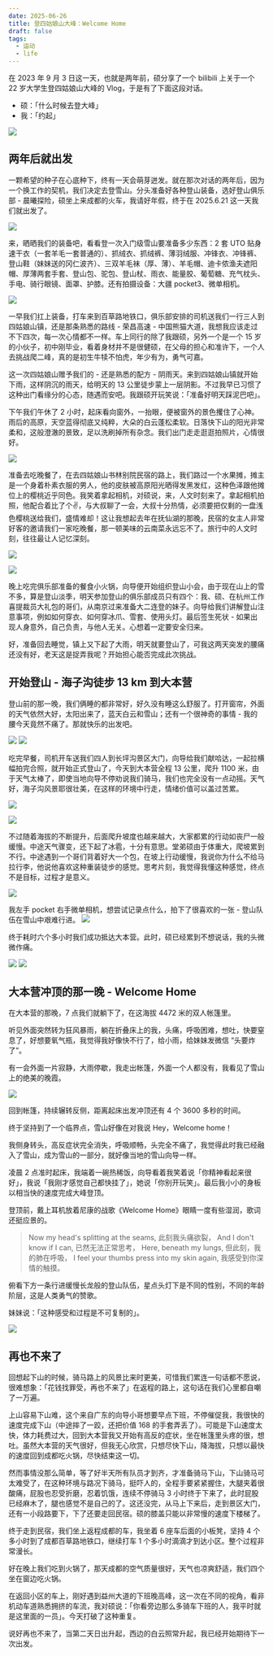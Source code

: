 ```yaml
---
date: 2025-06-26
title: 登四姑娘山大峰：Welcome Home
draft: false
tags:
  - 运动
  - life
---
```

在 2023 年 9 月 3 日这一天，也就是两年前，硕分享了一个 bilibili 上关于一个 22 岁大学生登四姑娘山大峰的 Vlog，于是有了下面这段对话。
- 硕：「什么时候去登大峰」
- 我：「约起」

![](https://cdn.jsdelivr.net/gh/goby-ao/picgo@main/img/20250626171212.png)

## 两年后就出发



一颗希望的种子在心底种下，终有一天会萌芽迸发。就在那次对话的两年后，因为一个换工作的契机，我们决定去登雪山。分头准备好各种登山装备，选好登山俱乐部 - 晨曦探险，硕坐上来成都的火车，我请好年假，终于在 2025.6.21 这一天我们就出发了。

![](https://cdn.jsdelivr.net/gh/goby-ao/picgo@main/img/20250626172143.png)

来，晒晒我们的装备吧，看看登一次入门级雪山要准备多少东西：2 套 UTO 贴身速干衣（一套羊毛一套普通的）、抓绒衣、抓绒裤、薄羽绒服、冲锋衣、冲锋裤、登山鞋（妹妹送的冈仁波齐）、三双羊毛袜（厚、薄）、羊毛帽、迪卡侬渔夫遮阳帽、厚薄两套手套、登山包、驼包、登山杖、雨衣、能量胶、葡萄糖、充气枕头、手电、骑行眼镜、面罩、护膝。还有拍摄设备：大疆 pocket3、微单相机。

![](https://cdn.jsdelivr.net/gh/goby-ao/picgo@main/img/509F24BA-7D19-4948-84FA-85EBBA6599CD_1_105_c.jpeg)

一早我们扛上装备，打车来到百草路地铁口，俱乐部安排的司机送我们一行三人到四姑娘山镇，还是那条熟悉的路线 - 荣昌高速 - 中国熊猫大道，我想我应该走过不下四次，每一次心情都不一样。车上同行的除了我跟硕，另外一个是一个 15 岁的小伙子，初中刚毕业，看着身材并不是很健硕，在父母的担心和准许下，一个人去挑战爬二峰，真的是初生牛犊不怕虎，年少有为，勇气可嘉。

这一次四姑娘山赠予我们的 - 还是熟悉的配方 - 阴雨天。来到四姑娘山镇就开始下雨，这样阴沉的雨天，给明天的 13 公里徒步蒙上一层阴影。不过我早已习惯了这种出门看缘分的心态，随遇而安吧。我跟硕开玩笑说：「准备好明天踩泥巴吧」。

下午我们午休了 2 小时，起床看向窗外，一抬眼，便被窗外的景色攫住了心神。雨后的高原，天空蓝得彻底又纯粹，大朵的白云蓬松柔软。日落快下山的阳光非常柔和，这般澄澈的景致，足以洗刷掉所有杂念。我们出门走走逛逛拍照片，心情很好。

![](https://cdn.jsdelivr.net/gh/goby-ao/picgo@main/img/IMG_0948.jpg)

准备去吃晚餐了，在去四姑娘山书林别院民宿的路上，我们路过一个水果摊，摊主是一个身着朴素衣服的男人，他的皮肤被高原阳光晒得发黑发红，这种色泽跟他摊位上的樱桃近乎同色。我笑着拿起相机，对硕说，来，人文时刻来了。拿起相机拍照，他配合着比了个✌️，与大叔聊了一会，大叔十分热情，必须要把仅剩的一盘浅色樱桃送给我们，盛情难却！这让我想起去年在抚仙湖的那晚，民宿的女主人非常好客的邀请我们一家吃晚餐，那一顿美味的云南菜永远忘不了。旅行中的人文时刻，往往最让人记忆深刻。

![](https://cdn.jsdelivr.net/gh/goby-ao/picgo@main/img/IMG_0938.jpg)

![](https://cdn.jsdelivr.net/gh/goby-ao/picgo@main/img/92E91218-DDC2-46CD-9EE7-54A254389558_1_105_c.jpeg)

晚上吃完俱乐部准备的餐食小火锅，向导便开始组织登山小会，由于现在山上的雪不多，算是登山淡季，明天参加登山的俱乐部成员只有四个：我、硕、在杭州工作喜提裁员大礼包的哥们，从南京过来准备大二连登的妹子。向导给我们讲解登山注意事项，例如如何穿衣、如何穿冰爪、雪套、使用头灯。最后签生死状 - 如果出现人身意外，自己负责，与他人无关。心想着一定要安全归来。

好，准备回去睡觉，镇上又下起了大雨，明天就要登山了，可我这两天突发的腰痛还没有好，老天这是捉弄我呢？开始担心能否完成此次挑战。

## 开始登山 - 海子沟徒步 13 km 到大本营

登山前的那一晚，我们俩睡的都非常好，好久没有睡这么舒服了。打开窗帘，外面的天气依然大好，太阳出来了，蓝天白云和雪山；还有一个很神奇的事情 - 我的腰今天竟然不痛了。那就快乐的出发吧。

![](https://cdn.jsdelivr.net/gh/goby-ao/picgo@main/img/034719CA-152C-40DA-94A2-3D49323EAD76_1_102_o.jpeg)
![](https://cdn.jsdelivr.net/gh/goby-ao/picgo@main/img/B5AC16CA-6C1B-45B2-A9E5-5FE30D272506_1_102_o.jpeg)

吃完早餐，司机开车送我们四人到长坪沟景区大门，向导给我们献哈达，一起拉横幅拍完合照，就开始正式登山了，今天到大本营全程 13 公里，爬升 1100 米，由于天气太棒了，即使当地向导不停劝说我们骑马，我们也完全没有一点动摇。天气好，海子沟风景耶很壮美，在这样的环境中行走，情绪价值可以盖过苦累。

![](https://cdn.jsdelivr.net/gh/goby-ao/picgo@main/img/20250626180933.png)

![](https://cdn.jsdelivr.net/gh/goby-ao/picgo@main/img/IMG_1041.jpg)

不过随着海拔的不断提升，后面爬升坡度也越来越大，大家都累的行动如丧尸一般缓慢。中途天气骤变，还下起了冰雹，十分有意思。堂弟硕由于体重大，爬坡累到不行。中途遇到一个哥们背着好大一个包，在坡上行动缓慢，我说你为什么不给马拉行李，他说他喜欢这种重装徒步的感觉。思考片刻，我觉得我懂这种感觉，终点不是目标，过程才是意义。

![](https://cdn.jsdelivr.net/gh/goby-ao/picgo@main/img/IMG_1031.jpg)

我左手 pocket 右手微单相机，想尝试记录点什么，拍下了很喜欢的一张 - 登山队伍在雪山中艰难行进。
![](https://cdn.jsdelivr.net/gh/goby-ao/picgo@main/img/IMG_1074.jpg)

终于耗时六个多小时我们成功抵达大本营。此时，硕已经累到不想说话，我的头微微作痛。

![](https://cdn.jsdelivr.net/gh/goby-ao/picgo@main/img/D2375DC4-2A56-4CAE-8A40-2E4CF557A434_1_102_o.jpeg)
![](https://cdn.jsdelivr.net/gh/goby-ao/picgo@main/img/1DB33A3D-D50F-468D-B559-2977FECE7525_1_102_o.jpeg)


## 大本营冲顶的那一晚 - Welcome Home

在大本营的那晚，7 点我们就躺下了，在这海拔 4472 米的双人帐篷里。  

听见外面突然转为狂风暴雨，躺在折叠床上的我，头痛，呼吸困难，想吐，快要窒息了，好想要氧气瓶，我觉得我好像快不行了，给小雨，给妹妹发微信 “头要炸了”。  
  
有一会外面一片寂静，大雨停歇，我走出帐篷，外面一个人都没有，我看见了雪山上的绝美的晚霞。

![](https://cdn.jsdelivr.net/gh/goby-ao/picgo@main/img/9584459B-A15D-4D5B-AC3A-9D5F9C7E3DE4_1_102_o.jpeg)
  
回到帐篷，持续辗转反侧，距离起床出发冲顶还有 4 个 3600 多秒的时间。  
  
终于坚持到了一个临界点，雪山好像在对我说 Hey，Welcome home！  
  
我侧身转头，高反症状完全消失，呼吸顺畅，头完全不痛了，我觉得此时我已经融入了雪山，成为雪山的一部分，就好像当地的雪山向导一样。  
  
凌晨 2 点准时起床，我端着一碗热稀饭，向导看着我笑着说「你精神看起来很好」，我说「我刚才感觉自己都快挂了」，她说「你别开玩笑」。最后我小小的身板以相当快的速度完成大峰登顶。
  
登顶前，戴上耳机放着尼康的战歌《Welcome Home》眼睛一度有些湿润，歌词还挺应景的。

> Now my head's splitting at the seams, 
此刻我头痛欲裂，
And I don't know if I can, 
已然无法正常思考，
Here, beneath my lungs, 
但此刻，我的肺在呼吸，
I feel your thumbs press into my skin again, 
我感受到你深情的触摸。
  
俯看下方一条行进缓慢长龙般的登山队伍，星点头灯下是不同的性别，不同的年龄阶层，这是人类勇气的赞歌。

妹妹说：「这种感受和过程是不可复制的」。

![](https://cdn.jsdelivr.net/gh/goby-ao/picgo@main/img/20250626184922.png)

## 再也不来了

回想起下山的时候，骑马路上的风景比来时更美，可惜我们累连一句话都不愿说，很难想象：「花钱找罪受，再也不来了」在返程的路上，这句话在我们心里都自嘲了一万遍。

上山容易下山难，这个来自广东的向导小哥想要早点下班，不停催促我，我很快的速度完成下山（中途摔了一跤，还把价值 168 的手套弄丢了）。可能是下山速度太快，体力耗费过大，回到大本营我又开始有高反的症状，坐在帐篷里头疼的很，想吐。虽然大本营的天气很好，但我无心欣赏，只想尽快下山，降海拔，只想以最快的速度回到成都吃火锅，尽快结束这一切。

然而事情没那么简单，等了好半天所有队员才到齐，才准备骑马下山，下山骑马可太难受了，在这种环境与路况下骑马，挺吓人的，全程手要紧紧握住，大腿夹着很酸痛，屁股也忍受折磨，忍着饥饿，连续不停骑马 3 小时终于下来了，此时屁股已经麻木了，腿也感觉不是自己的了。这还没完，从马上下来后，走到景区大门，还有一小段路要下，下了还要走回民宿。硕的膝盖只能以非常慢的速度下楼梯了。

终于走到民宿，我们坐上返程成都的车，我坐着 6 座车后面的小板凳，坚持 4 个多小时到了成都百草路地铁口，继续打车 1 个多小时滴滴才到达小区。整个过程非常漫长。

好在晚上我们吃到火锅了，那天成都的空气质量很好，天气也凉爽舒适，我们四个坐在窗边吃火锅。

在返回小区的车上，刚好遇到益州大道的下班晚高峰，这一次在不同的视角，看非机动车道熟悉拥挤的车流，我对硕说：「你看旁边那么多骑车下班的人，我平时就是这里面的一员」。今天打破了这种重复。

说好再也不来了，当第二天日出升起，西边的白云照常升起，我已经开始期待下一次出发。